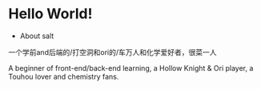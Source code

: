 # Hello World!

+ About salt

一个学前and后端的/打空洞和ori的/车万人和化学爱好者，很菜一人

A beginner of front-end/back-end learning, a Hollow Knight & Ori player, a Touhou lover and chemistry fans.
<!---
salt114514/salt114514 is a ✨ special ✨ repository because its `README.md` (this file) appears on your GitHub profile.
You can click the Preview link to take a look at your changes.
--->

